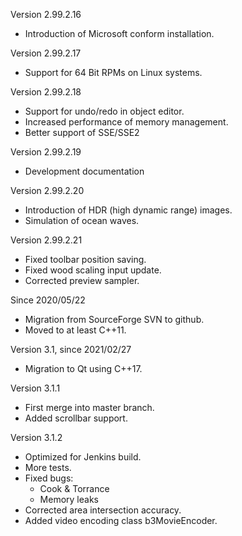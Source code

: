 Version 2.99.2.16
* Introduction of Microsoft conform installation.

Version 2.99.2.17
* Support for 64 Bit RPMs on Linux systems.

Version 2.99.2.18
* Support for undo/redo in object editor.
* Increased performance of memory management.
* Better support of SSE/SSE2

Version 2.99.2.19
* Development documentation

Version 2.99.2.20
* Introduction of HDR (high dynamic range) images.
* Simulation of ocean waves.

Version 2.99.2.21
* Fixed toolbar position saving.
* Fixed wood scaling input update.
* Corrected preview sampler.

Since 2020/05/22
* Migration from SourceForge SVN to github.
* Moved to at least C++11.

Version 3.1, since 2021/02/27
* Migration to Qt using C++17.

Version 3.1.1
* First merge into master branch.
* Added scrollbar support.

Version 3.1.2
* Optimized for Jenkins build.
* More tests.
* Fixed bugs:
  * Cook & Torrance
  * Memory leaks
* Corrected area intersection accuracy.
* Added video encoding class b3MovieEncoder.
